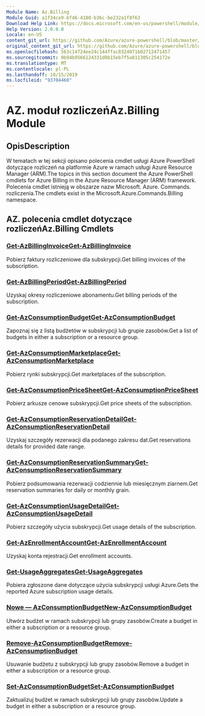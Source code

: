 ```yaml
---
Module Name: Az.Billing
Module Guid: a1f34ce9-bf46-4180-b36c-be232a1f8f63
Download Help Link: https://docs.microsoft.com/en-us/powershell/module/az.billing
Help Version: 2.0.0.0
Locale: en-US
content_git_url: https://github.com/Azure/azure-powershell/blob/master/src/Billing/Billing/help/Az.Billing.md
original_content_git_url: https://github.com/Azure/azure-powershell/blob/master/src/Billing/Billing/help/Az.Billing.md
ms.openlocfilehash: 563c14724ee24c144ffac8324071b02712471457
ms.sourcegitcommit: 0b94b9566124331d0b15eb7f5a811305c254172e
ms.translationtype: MT
ms.contentlocale: pl-PL
ms.lasthandoff: 10/15/2019
ms.locfileid: "93704460"
---
```

# <span data-ttu-id="e032e-101">AZ. moduł rozliczeń</span><span class="sxs-lookup"><span data-stu-id="e032e-101">Az.Billing Module</span></span>
## <span data-ttu-id="e032e-102">Opis</span><span class="sxs-lookup"><span data-stu-id="e032e-102">Description</span></span>
<span data-ttu-id="e032e-103">W tematach w tej sekcji opisano polecenia cmdlet usługi Azure PowerShell dotyczące rozliczeń na platformie Azure w ramach usługi Azure Resource Manager (ARM).</span><span class="sxs-lookup"><span data-stu-id="e032e-103">The topics in this section document the Azure PowerShell cmdlets for Azure Billing in the Azure Resource Manager (ARM) framework.</span></span> <span data-ttu-id="e032e-104">Polecenia cmdlet istnieją w obszarze nazw Microsoft. Azure. Commands. rozliczenia.</span><span class="sxs-lookup"><span data-stu-id="e032e-104">The cmdlets exist in the Microsoft.Azure.Commands.Billing namespace.</span></span>

## <span data-ttu-id="e032e-105">AZ. polecenia cmdlet dotyczące rozliczeń</span><span class="sxs-lookup"><span data-stu-id="e032e-105">Az.Billing Cmdlets</span></span>
### [<span data-ttu-id="e032e-106">Get-AzBillingInvoice</span><span class="sxs-lookup"><span data-stu-id="e032e-106">Get-AzBillingInvoice</span></span>](Get-AzBillingInvoice.md)
<span data-ttu-id="e032e-107">Pobierz faktury rozliczeniowe dla subskrypcji.</span><span class="sxs-lookup"><span data-stu-id="e032e-107">Get billing invoices of the subscription.</span></span>

### [<span data-ttu-id="e032e-108">Get-AzBillingPeriod</span><span class="sxs-lookup"><span data-stu-id="e032e-108">Get-AzBillingPeriod</span></span>](Get-AzBillingPeriod.md)
<span data-ttu-id="e032e-109">Uzyskaj okresy rozliczeniowe abonamentu.</span><span class="sxs-lookup"><span data-stu-id="e032e-109">Get billing periods of the subscription.</span></span>

### [<span data-ttu-id="e032e-110">Get-AzConsumptionBudget</span><span class="sxs-lookup"><span data-stu-id="e032e-110">Get-AzConsumptionBudget</span></span>](Get-AzConsumptionBudget.md)
<span data-ttu-id="e032e-111">Zapoznaj się z listą budżetów w subskrypcji lub grupie zasobów.</span><span class="sxs-lookup"><span data-stu-id="e032e-111">Get a list of budgets in either a subscription or a resource group.</span></span>

### [<span data-ttu-id="e032e-112">Get-AzConsumptionMarketplace</span><span class="sxs-lookup"><span data-stu-id="e032e-112">Get-AzConsumptionMarketplace</span></span>](Get-AzConsumptionMarketplace.md)
<span data-ttu-id="e032e-113">Pobierz rynki subskrypcji.</span><span class="sxs-lookup"><span data-stu-id="e032e-113">Get marketplaces of the subscription.</span></span>

### [<span data-ttu-id="e032e-114">Get-AzConsumptionPriceSheet</span><span class="sxs-lookup"><span data-stu-id="e032e-114">Get-AzConsumptionPriceSheet</span></span>](Get-AzConsumptionPriceSheet.md)
<span data-ttu-id="e032e-115">Pobierz arkusze cenowe subskrypcji.</span><span class="sxs-lookup"><span data-stu-id="e032e-115">Get price sheets of the subscription.</span></span>

### [<span data-ttu-id="e032e-116">Get-AzConsumptionReservationDetail</span><span class="sxs-lookup"><span data-stu-id="e032e-116">Get-AzConsumptionReservationDetail</span></span>](Get-AzConsumptionReservationDetail.md)
<span data-ttu-id="e032e-117">Uzyskaj szczegóły rezerwacji dla podanego zakresu dat.</span><span class="sxs-lookup"><span data-stu-id="e032e-117">Get reservations details for provided date range.</span></span>

### [<span data-ttu-id="e032e-118">Get-AzConsumptionReservationSummary</span><span class="sxs-lookup"><span data-stu-id="e032e-118">Get-AzConsumptionReservationSummary</span></span>](Get-AzConsumptionReservationSummary.md)
<span data-ttu-id="e032e-119">Pobierz podsumowania rezerwacji codziennie lub miesięcznym ziarnem.</span><span class="sxs-lookup"><span data-stu-id="e032e-119">Get reservation summaries for daily or monthly grain.</span></span>

### [<span data-ttu-id="e032e-120">Get-AzConsumptionUsageDetail</span><span class="sxs-lookup"><span data-stu-id="e032e-120">Get-AzConsumptionUsageDetail</span></span>](Get-AzConsumptionUsageDetail.md)
<span data-ttu-id="e032e-121">Pobierz szczegóły użycia subskrypcji.</span><span class="sxs-lookup"><span data-stu-id="e032e-121">Get usage details of the subscription.</span></span>

### [<span data-ttu-id="e032e-122">Get-AzEnrollmentAccount</span><span class="sxs-lookup"><span data-stu-id="e032e-122">Get-AzEnrollmentAccount</span></span>](Get-AzEnrollmentAccount.md)
<span data-ttu-id="e032e-123">Uzyskaj konta rejestracji.</span><span class="sxs-lookup"><span data-stu-id="e032e-123">Get enrollment accounts.</span></span>

### [<span data-ttu-id="e032e-124">Get-UsageAggregates</span><span class="sxs-lookup"><span data-stu-id="e032e-124">Get-UsageAggregates</span></span>](Get-UsageAggregates.md)
<span data-ttu-id="e032e-125">Pobiera zgłoszone dane dotyczące użycia subskrypcji usługi Azure.</span><span class="sxs-lookup"><span data-stu-id="e032e-125">Gets the reported Azure subscription usage details.</span></span>

### [<span data-ttu-id="e032e-126">Nowe — AzConsumptionBudget</span><span class="sxs-lookup"><span data-stu-id="e032e-126">New-AzConsumptionBudget</span></span>](New-AzConsumptionBudget.md)
<span data-ttu-id="e032e-127">Utwórz budżet w ramach subskrypcji lub grupy zasobów.</span><span class="sxs-lookup"><span data-stu-id="e032e-127">Create a budget in either a subscription or a resource group.</span></span>

### [<span data-ttu-id="e032e-128">Remove-AzConsumptionBudget</span><span class="sxs-lookup"><span data-stu-id="e032e-128">Remove-AzConsumptionBudget</span></span>](Remove-AzConsumptionBudget.md)
<span data-ttu-id="e032e-129">Usuwanie budżetu z subskrypcji lub grupy zasobów.</span><span class="sxs-lookup"><span data-stu-id="e032e-129">Remove a budget in either a subscription or a resource group.</span></span>

### [<span data-ttu-id="e032e-130">Set-AzConsumptionBudget</span><span class="sxs-lookup"><span data-stu-id="e032e-130">Set-AzConsumptionBudget</span></span>](Set-AzConsumptionBudget.md)
<span data-ttu-id="e032e-131">Zaktualizuj budżet w ramach subskrypcji lub grupy zasobów.</span><span class="sxs-lookup"><span data-stu-id="e032e-131">Update a budget in either a subscription or a resource group.</span></span>

